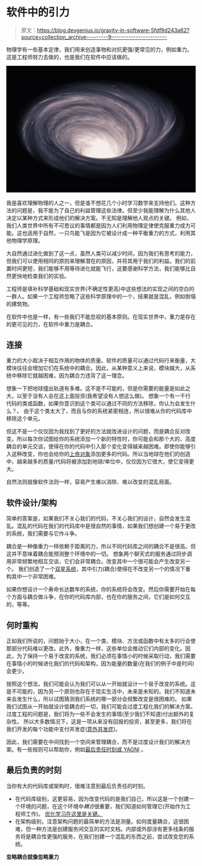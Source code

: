 # 软件中的引力

> 原文：<https://blog.devgenius.io/gravity-in-software-5fdf9d243a62?source=collection_archive---------9----------------------->

物理学有一些基本定律，我们用来创造事物和对抗更强/更常见的力，例如重力。这是工程师努力去做的，也是我们在软件中应该做的。

![](img/14c9a3eebad4a3fd638247514f30a8e8.png)

我是喜欢理解物理的人之一，但是谁不想花几个小时学习数学来支持他们。这种方法的问题是，我不能为了自己的利益管理这些法律。但至少我能理解为什么其他人决定以某种方式来形成他们的解决方案。不无知是理解他人观点的关键。
例如，我们人类世界中所有不可思议的事情都是因为人们利用物理定律使克服重力成为可能。这也适用于自然，一只鸟能飞是因为它被设计成一种平衡重力的方式，利用其他物理学原理。

大自然通过进化做到了这一点，虽然人类可以减少时间，因为我们有思考的能力，但我们可以使用相同的原则来理解潜在的原因，并将其用于我们的利益。我们的前置时间更短，我们能够不用等待进化就能飞行，这要感谢科学方法，我们能够比自然更快地检查我们的实验。

工程师是填补科学基础和现实世界(不确定性更高)中这些想法的实现之间的空白的一群人。如果一个工程师忽略了这些科学原理中的一个，结果就是混乱，例如倒塌的建筑物。

在软件中也是一样，有一些我们不能忽视的基本原则。在现实世界中，重力是存在的更可见的力，在软件中重力是耦合。

## 连接

重力的大小取决于相互作用的物体的质量。软件的质量可以通过代码行来衡量，大模块往往会增加它们在系统中的耦合。因此，从某种意义上来说，模块越大，从系统中移除它就越困难，因为耦合力违背了这一理念。

想象一下把地球撞出轨道有多难。这不是不可能的，但是你需要的能量是如此之大，以至于没有人会在这上面投资(我希望没有人想这么做)。
想象一个有一千行代码的类或函数，如果你意识到这个类可以通过不同的方法移除，你认为会发生什么？。
由于这个类太大了，而且与你的系统紧密相连，所以很难从你的代码库中移除这个单元。

但这不是一个仅仅因为我找到了更好的方法就改进设计的问题，而是耦合反对改变。所以每次你试图给你的系统添加一个新的特性时，你可能会和那个大的、高度耦合的单元交谈，使得在你的代码中引入那个变化变得越来越困难。即使你能够引入这种改变，你也会给你的[上帝对象](https://en.wikipedia.org/wiki/God_object)添加更多的代码。所以当地球在他们的创造中，越来越多的质量/代码将被添加到地球/单位中，仅仅因为它很大，使它变得更大。

自然法则就像软件法则一样，容易产生难以消除、难以改变的混乱局面。

## 软件设计/架构

简单的答案是，如果我们不关心我们的代码，不关心我们的设计，自然会发生混乱。混乱的代码在我们的代码库中是很自然的事情，如果我们想创建一个易于更改的系统，我们需要与它作斗争。

耦合是一种像重力一样依赖于距离的力，所以不同代码库之间的耦合不是很高。但这并不意味着耦合能预测整个环境中的一切。
想象两个聊天式的服务通过同步调用非常频繁地相互交谈，它们会非常耦合。改变其中一个很可能会产生改变另一个。
我们创造了一个[双星系统](https://en.wikipedia.org/wiki/Binary_star)，其中引力(耦合)使得在不改变另一个的情况下重构其中一个非常困难。

如果你想设计一个寿命长达数年的系统，你的系统将会改变。然后你需要开始在每个方面与耦合做斗争，在你的代码库内部，也在你的服务之间，它们是如何交互的，等等。

## 何时重构

正如我们所说的，问题始于大小，在一个类、模块、方法或函数中有太多的行会使那部分代码难以更改。此外，像重力一样，这些单位会推动它们内部的变化。因此，为了保持一个易于改变的系统，我们必须在事情小的时候采取行动，我们需要在事情小的时候进化我们的代码和架构，因为能量的数量(在我们的例子中是时间)会更少。

按照这个想法，我们可能会认为我们可以从一开始就设计一个易于改变的系统。这是不可能的，因为另一个原则也存在于现实生活中，未来是未知的。我们不知道未来会发生什么，所以试图猜测我们系统的哪一部分会频繁改变是很困难的。
如果我们试图从一开始就设计低耦合的一切，我们可能会过度工程化我们的解决方案。过度工程的问题是，我们将为一些不会发生的事情(至少我们不知道)付出额外的复杂性。
所以大多数情况下，这是一项从来没有回报的投资，甚至更多，我们将在我们开发的每个功能中支付并发症([意外并发症](https://www.youtube.com/watch?v=WSes_PexXcA))。

因此，我们需要在中间找到一个空间来管理耦合，而不是过度设计我们的解决方案。有一些规则可以帮助你，例如[最后责任时刻或 YAGNI](/minesweeper-and-lrm-3f621d28ed59?sk=16c12f824d552c47fa26b9a4b7d1c821) 。

## 最后负责的时刻

当你有大的代码库或架构时，很难注意到最后负责任的时刻。

*   在代码库级别，这更容易，因为改变代码的是我们自己，所以这是一个创建一个环境的问题，在这个环境中*耦合*很重要，我们知道如何管理它(开始作为工程师工作)。
    [优化学习在这里是关键。](/software-teams-karate-421ff1ce5425?sk=35ae3ddbd707d5d86d681e1d8a08524b)
*   在架构级别，注意架构问题的最简单的方法是测量。如何度量耦合，这很困难，但一种方法是创建服务间交互的实时文档。内部或外部涂有更多线条的服务将是耦合性更强的服务，在我们创建一个混乱的东西之前，尝试改变您的系统。

**忽略耦合就像忽略重力**